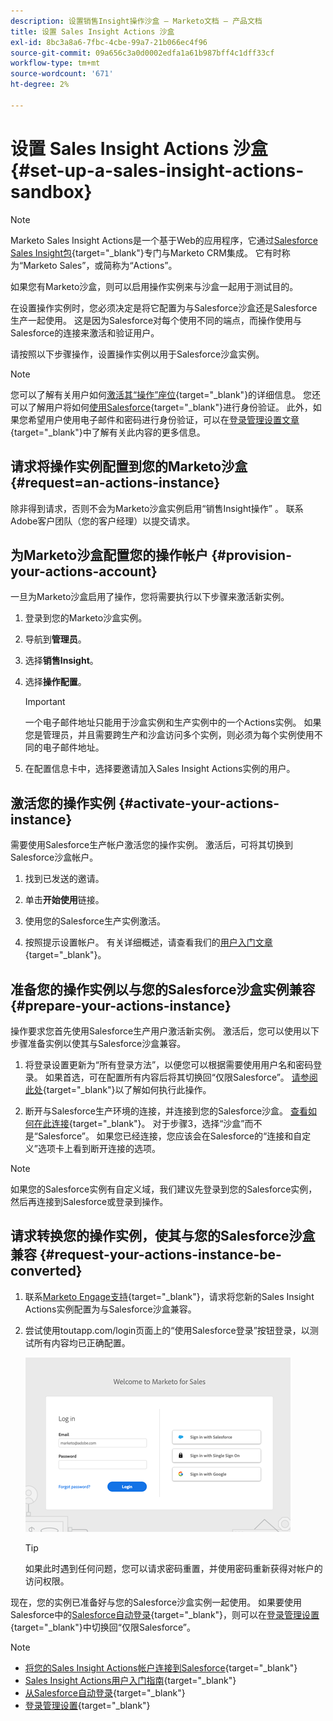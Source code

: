 ```yaml
---
description: 设置销售Insight操作沙盒 — Marketo文档 — 产品文档
title: 设置 Sales Insight Actions 沙盒
exl-id: 8bc3a8a6-7fbc-4cbe-99a7-21b066ec4f96
source-git-commit: 09a656c3a0d0002edfa1a61b987bff4c1dff33cf
workflow-type: tm+mt
source-wordcount: '671'
ht-degree: 2%

---
```


# 设置 Sales Insight Actions 沙盒 {#set-up-a-sales-insight-actions-sandbox}

>[!NOTE]
>
>Marketo Sales Insight Actions是一个基于Web的应用程序，它通过[Salesforce Sales Insight包](/help/marketo/product-docs/marketo-sales-insight/msi-for-salesforce/installation/install-marketo-sales-insight-package-in-salesforce-appexchange.md){target="_blank"}专门与Marketo CRM集成。 它有时称为“Marketo Sales”，或简称为“Actions”。

如果您有Marketo沙盒，则可以启用操作实例来与沙盒一起用于测试目的。

在设置操作实例时，您必须决定是将它配置为与Salesforce沙盒还是Salesforce生产一起使用。 这是因为Salesforce对每个使用不同的端点，而操作使用与Salesforce的连接来激活和验证用户。

请按照以下步骤操作，设置操作实例以用于Salesforce沙盒实例。

>[!NOTE]
>
>您可以了解有关用户如何[激活其“操作”座位](/help/marketo/product-docs/marketo-sales-insight/actions/getting-started/sales-insight-actions-user-onboarding-checklist.md){target="_blank"}的详细信息。 您还可以了解用户将如何[使用Salesforce](/help/marketo/product-docs/marketo-sales-insight/actions/admin/auto-login-from-salesforce.md){target="_blank"}进行身份验证。 此外，如果您希望用户使用电子邮件和密码进行身份验证，可以在[登录管理设置文章](/help/marketo/product-docs/marketo-sales-insight/actions/admin/login-management-settings.md){target="_blank"}中了解有关此内容的更多信息。

## 请求将操作实例配置到您的Marketo沙盒 {#request=an-actions-instance}

除非得到请求，否则不会为Marketo沙盒实例启用“销售Insight操作” 。 联系Adobe客户团队（您的客户经理）以提交请求。

## 为Marketo沙盒配置您的操作帐户 {#provision-your-actions-account}

一旦为Marketo沙盒启用了操作，您将需要执行以下步骤来激活新实例。

1. 登录到您的Marketo沙盒实例。

1. 导航到&#x200B;**管理员**。

1. 选择&#x200B;**销售Insight**。

1. 选择&#x200B;**操作配置**。

   >[!IMPORTANT]
   >
   >一个电子邮件地址只能用于沙盒实例和生产实例中的一个Actions实例。 如果您是管理员，并且需要跨生产和沙盒访问多个实例，则必须为每个实例使用不同的电子邮件地址。

1. 在配置信息卡中，选择要邀请加入Sales Insight Actions实例的用户。

## 激活您的操作实例 {#activate-your-actions-instance}

需要使用Salesforce生产帐户激活您的操作实例。 激活后，可将其切换到Salesforce沙盒帐户。

1. 找到已发送的邀请。

1. 单击&#x200B;**开始使用**&#x200B;链接。

1. 使用您的Salesforce生产实例激活。

1. 按照提示设置帐户。 有关详细概述，请查看我们的[用户入门文章](/help/marketo/product-docs/marketo-sales-insight/actions/getting-started/sales-insight-actions-user-onboarding-guide.md){target="_blank"}。

## 准备您的操作实例以与您的Salesforce沙盒实例兼容 {#prepare-your-actions-instance}

操作要求您首先使用Salesforce生产用户激活新实例。 激活后，您可以使用以下步骤准备实例以使其与Salesforce沙盒兼容。

1. 将登录设置更新为“所有登录方法”，以便您可以根据需要使用用户名和密码登录。 如果首选，可在配置所有内容后将其切换回“仅限Salesforce”。 [请参阅此处](/help/marketo/product-docs/marketo-sales-insight/actions/admin/login-management-settings.md){target="_blank"}以了解如何执行此操作。

1. 断开与Salesforce生产环境的连接，并连接到您的Salesforce沙盒。 [查看如何在此连接](/help/marketo/product-docs/marketo-sales-insight/actions/crm/salesforce-integration/connect-your-sales-insight-actions-account-to-salesforce.md){target="_blank"}。 对于步骤3，选择“沙盒”而不是“Salesforce”。 如果您已经连接，您应该会在Salesforce的“连接和自定义”选项卡上看到断开连接的选项。

>[!NOTE]
>
>如果您的Salesforce实例有自定义域，我们建议先登录到您的Salesforce实例，然后再连接到Salesforce或登录到操作。

## 请求转换您的操作实例，使其与您的Salesforce沙盒兼容 {#request-your-actions-instance-be-converted}

1. 联系[Marketo Engage支持](https://nation.marketo.com/t5/support/ct-p/Support){target="_blank"}，请求将您新的Sales Insight Actions实例配置为与Salesforce沙盒兼容。

1. 尝试使用toutapp.com/login页面上的“使用Salesforce登录”按钮登录，以测试所有内容均已正确配置。

   ![](assets/set-up-a-sales-insight-actions-sandbox-1.png)

   >[!TIP]
   >
   >如果此时遇到任何问题，您可以请求密码重置，并使用密码重新获得对帐户的访问权限。

现在，您的实例已准备好与您的Salesforce沙盒实例一起使用。 如果要使用Salesforce中的[Salesforce自动登录](/help/marketo/product-docs/marketo-sales-insight/actions/admin/auto-login-from-salesforce.md){target="_blank"}，则可以在[登录管理设置](/help/marketo/product-docs/marketo-sales-insight/actions/admin/login-management-settings.md){target="_blank"}中切换回“仅限Salesforce”。

>[!NOTE]
>
>* [将您的Sales Insight Actions帐户连接到Salesforce](/help/marketo/product-docs/marketo-sales-insight/actions/crm/salesforce-integration/connect-your-sales-insight-actions-account-to-salesforce.md){target="_blank"}
>* [Sales Insight Actions用户入门指南](/help/marketo/product-docs/marketo-sales-insight/actions/getting-started/sales-insight-actions-user-onboarding-guide.md){target="_blank"}
>* [从Salesforce自动登录](/help/marketo/product-docs/marketo-sales-insight/actions/admin/auto-login-from-salesforce.md){target="_blank"}
>* [登录管理设置](/help/marketo/product-docs/marketo-sales-insight/actions/admin/login-management-settings.md){target="_blank"}
